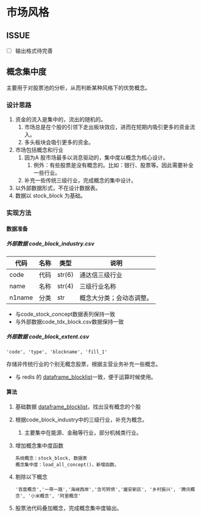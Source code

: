 # 市场风格

## ISSUE

- [ ] 输出格式待完善

## 概念集中度

主要用于对股票池的分析，从而判断某种风格下的优势概念。

### 设计思路

1. 资金的流入是集中的，流出的随机的。
   1. 市场总是在个股的引领下走出板块效应，进而在短期内吸引更多的资金流入。
   2. 多头板块会吸引更多的资金。
2. 市场包括概念和行业
   1. 因为A 股市场最多以消息驱动的，集中度以概念为核心设计。
      1. 例外：有些股票是没有概念的。比如：银行、股票等。因此需要补全一些行业。
   2. 补充一些传统三级行业，完成概念的集中设计。
3. 以外部数据形式，不在设计数据表。
4. 数据以 stock_block 为基础。

### 实现方法

#### 数据准备

##### 外部数据 code_block_industry.csv

| 代码   | 名称 | 类型   | 说明                     |
| ------ | ---- | ------ | ------------------------ |
| code   | 代码 | str(6) | 通达信三级行业           |
| name   | 名称 | str(4) | 三级行业名称             |
| n1name | 分类 | str    | 概念大分类；会动态调整。 |

- 与code_stock_concept数据表列保持一致
- 与外部数据code_tdx_block.csv数据保持一致

##### 外部数据 code_block_extent.csv

```
'code', 'type', 'blockname', 'fill_1'
```

存储非传统行业的个别无概念股票，根据主营业务补充一些概念。

- 与 redis 的 [dataframe_blocklist](redis/dataframe_blocklist.md)一致，便于运算时候使用。

#### 算法

1. 基础数据 [dataframe_blocklist](redis/dataframe_blocklist.md)，找出没有概念的个股

2. 根据code_block_industry中的三级行业，补充为概念。

   1. 主要集中在能源、金融等行业，部分机械类行业。

3. 增加概念集中度函数

   ```
   系统概念：stock_block, 数据表
   概念集中度：load_all_concept()，新增函数。
   ```

4. 剔除以下概念

   ```
   '百度概念','一带一路','海峡西岸','含可转债','雄安新区', '乡村振兴', '腾讯概念', '小米概念', '阿里概念'
   ```

5. 股票池代码叠加概念，完成概念集中度输出。

